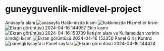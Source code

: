# guneyguvenlik-midlevel-project
Anasayfa alanı
![anasayfa](https://github.com/emrekaygili/guneyguvenlik-midlevel-project/assets/96821841/9c9d1351-f1bc-4fd9-b6ae-33d275c6e777)
Hakkımızda kısmı
![hakkımızda](https://github.com/emrekaygili/guneyguvenlik-midlevel-project/assets/96821841/9af08cbb-8b84-49c7-9994-d51c7d25c2ec)
Hizmetler kısmı
![Ekran görüntüsü 2024-04-16 144957](https://github.com/emrekaygili/guneyguvenlik-midlevel-project/assets/96821841/d985ebcb-c715-4059-8699-d0c0e923219e)
Ekip kısmı
![Ekran görüntüsü 2024-04-16 153739](https://github.com/emrekaygili/guneyguvenlik-midlevel-project/assets/96821841/a01c26bb-393f-43aa-8a9b-70e4d49b0005)
İletişim alanı ve Kullanıcıdan verinin alındığı kısım
![Ekran görüntüsü 2024-04-16 153350](https://github.com/emrekaygili/guneyguvenlik-midlevel-project/assets/96821841/98de6aca-2a0a-4d4b-bd36-7b3d29791f41)
Panel Giriş Kontrol
![panelgirişsayfası](https://github.com/emrekaygili/guneyguvenlik-midlevel-project/assets/96821841/62f63f53-ab82-4e04-8be1-d65f71403c21)
Panel sayfası
![Ekran görüntüsü 2024-04-16 144424](https://github.com/emrekaygili/guneyguvenlik-midlevel-project/assets/96821841/3c9d2496-9564-4324-a934-26800122a378)
